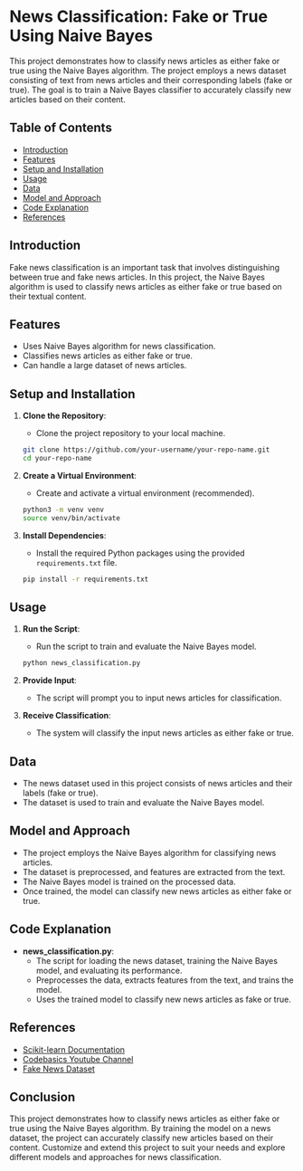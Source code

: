 # News Classification: Fake or True Using Naive Bayes

This project demonstrates how to classify news articles as either fake or true using the Naive Bayes algorithm. The project employs a news dataset consisting of text from news articles and their corresponding labels (fake or true). The goal is to train a Naive Bayes classifier to accurately classify new articles based on their content.

## Table of Contents
- [Introduction](#introduction)
- [Features](#features)
- [Setup and Installation](#setup-and-installation)
- [Usage](#usage)
- [Data](#data)
- [Model and Approach](#model-and-approach)
- [Code Explanation](#code-explanation)
- [References](#references)

## Introduction

Fake news classification is an important task that involves distinguishing between true and fake news articles. In this project, the Naive Bayes algorithm is used to classify news articles as either fake or true based on their textual content.

## Features

- Uses Naive Bayes algorithm for news classification.
- Classifies news articles as either fake or true.
- Can handle a large dataset of news articles.

## Setup and Installation

1. **Clone the Repository**:
    - Clone the project repository to your local machine.
    ```bash
    git clone https://github.com/your-username/your-repo-name.git
    cd your-repo-name
    ```

2. **Create a Virtual Environment**:
    - Create and activate a virtual environment (recommended).
    ```bash
    python3 -m venv venv
    source venv/bin/activate
    ```

3. **Install Dependencies**:
    - Install the required Python packages using the provided `requirements.txt` file.
    ```bash
    pip install -r requirements.txt
    ```

## Usage

1. **Run the Script**:
    - Run the script to train and evaluate the Naive Bayes model.
    ```bash
    python news_classification.py
    ```

2. **Provide Input**:
    - The script will prompt you to input news articles for classification.
    
3. **Receive Classification**:
    - The system will classify the input news articles as either fake or true.

## Data

- The news dataset used in this project consists of news articles and their labels (fake or true).
- The dataset is used to train and evaluate the Naive Bayes model.

## Model and Approach

- The project employs the Naive Bayes algorithm for classifying news articles.
- The dataset is preprocessed, and features are extracted from the text.
- The Naive Bayes model is trained on the processed data.
- Once trained, the model can classify new news articles as either fake or true.

## Code Explanation

- **news_classification.py**:
    - The script for loading the news dataset, training the Naive Bayes model, and evaluating its performance.
    - Preprocesses the data, extracts features from the text, and trains the model.
    - Uses the trained model to classify new news articles as fake or true.

## References

- [Scikit-learn Documentation](https://scikit-learn.org/)
- [Codebasics Youtube Channel](https://www.youtube.com/channel/UCh9nVJoWXmFb7sLApWGcLPQ)
- [Fake News Dataset](https://www.kaggle.com/datasets/competitions)

## Conclusion

This project demonstrates how to classify news articles as either fake or true using the Naive Bayes algorithm. By training the model on a news dataset, the project can accurately classify new articles based on their content. Customize and extend this project to suit your needs and explore different models and approaches for news classification.
